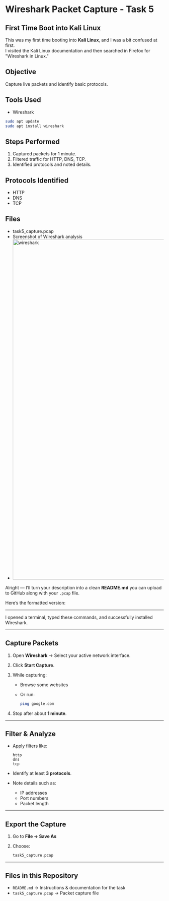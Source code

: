 # Wireshark Packet Capture - Task 5


## First Time Boot into Kali Linux
This was my first time booting into **Kali Linux**, and I was a bit confused at first.  
I visited the Kali Linux documentation and then searched in Firefox for "Wireshark in Linux."  

## Objective
Capture live packets and identify basic protocols.

## Tools Used
- Wireshark

```bash 
sudo apt update
sudo apt install wireshark

```
## Steps Performed
1. Captured packets for 1 minute.
2. Filtered traffic for HTTP, DNS, TCP.
3. Identified protocols and noted details.

## Protocols Identified
- HTTP
- DNS
- TCP

## Files
- task5_capture.pcap
- Screenshot of Wireshark analysis
- <img width="1920" height="1080" alt="wireshark" src="https://github.com/user-attachments/assets/45079839-8fd6-4d03-9fe2-98de655545a6" />


Alright — I’ll turn your description into a clean **README.md** you can upload to GitHub along with your `.pcap` file.

Here’s the formatted version:

---

I opened a terminal, typed these commands, and successfully installed Wireshark.

---

## Capture Packets

1. Open **Wireshark** → Select your active network interface.
2. Click **Start Capture**.
3. While capturing:

   * Browse some websites
   * Or run:

     ```bash
     ping google.com
     ```
4. Stop after about **1 minute**.

---

## Filter & Analyze

* Apply filters like:

  ```
  http
  dns
  tcp
  ```
* Identify at least **3 protocols**.
* Note details such as:

  * IP addresses
  * Port numbers
  * Packet length

---

## Export the Capture

1. Go to **File → Save As**
2. Choose:

   ```
   task5_capture.pcap
   ```

---

## Files in this Repository

* `README.md` → Instructions & documentation for the task
* `task5_capture.pcap` → Packet capture file


